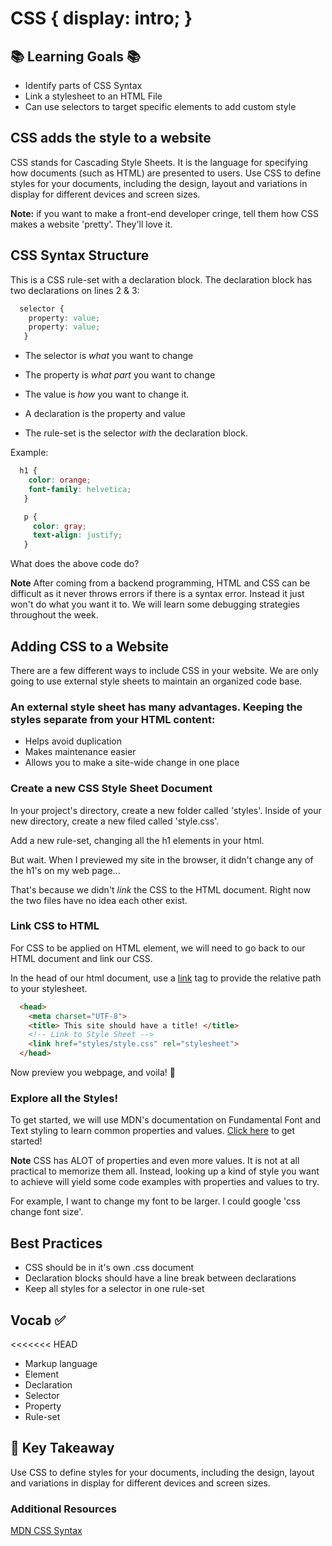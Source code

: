 # CSS {  display: intro; }

## 📚 Learning Goals 📚
- Identify parts of CSS Syntax
- Link a stylesheet to an HTML File
- Can use selectors to target specific elements to add custom style

## CSS adds the style to a website

CSS stands for Cascading Style Sheets. It is the language for specifying how documents (such as HTML) are presented to users. Use CSS to define styles for your documents, including the design, layout and variations in display for different devices and screen sizes.


**Note:** if you want to make a front-end developer cringe, tell them how CSS makes a website 'pretty'. They'll love it.

## CSS Syntax Structure

This is a CSS rule-set with a declaration block. The declaration block has two declarations on lines 2 & 3:
```css
  selector {
    property: value;
    property: value;
   }
```
- The selector is *what* you want to change
- The property is *what part* you want to change
- The value is *how* you want to change it.

- A declaration is the property and value
- The rule-set is the selector *with* the declaration block.

Example:
```css
  h1 {
    color: orange;
    font-family: helvetica;
   }

   p {
     color: gray;
     text-align: justify;
   }
```
What does the above code do?

**Note** After coming from a backend programming, HTML and CSS can be difficult as it never throws errors if there is a syntax error. Instead it just won't do what you want it to. We will learn some debugging strategies throughout the week.

## Adding CSS to a Website
There are a few different ways to include CSS in your website. We are only going to use external style sheets to maintain an organized code base.

### An external style sheet has many advantages. Keeping the styles separate from your HTML content:
-  Helps avoid duplication
- Makes maintenance easier
- Allows you to make a site-wide change in one place

### Create a new CSS Style Sheet Document
In your project's directory, create a new folder called 'styles'. Inside of your new directory, create a new filed called 'style.css'.

Add a new rule-set, changing all the h1 elements in your html.

But wait. When I previewed my site in the browser, it didn't change any of the h1's on my web page...

That's because we didn't *link* the CSS to the HTML document. Right now the two files have no idea each other exist.

### Link CSS to HTML
For CSS to be applied on HTML element, we will need to go back to our HTML document and link our CSS.

In the head of our html document, use a [link](https://developer.mozilla.org/en-US/docs/Web/HTML/Element/link) tag to provide the relative path to your stylesheet.
```html
  <head>
    <meta charset="UTF-8">
    <title> This site should have a title! </title>
    <!-- Link to Style Sheet -->
    <link href="styles/style.css" rel="stylesheet">
  </head>
```

Now preview you webpage, and voila! 🎉

### Explore all the Styles!

To get started, we will use MDN's documentation on Fundamental Font and Text styling to learn common properties and values. [Click here](https://developer.mozilla.org/en-US/docs/Learn/CSS/Styling_text/Fundamentals) to get started!

**Note** CSS has ALOT of properties and even more values. It is not at all practical to memorize them all. Instead, looking up a kind of style you want to achieve will yield some code examples with properties and values to try.  

For example, I want to change my font to be larger. I could google 'css change font size'.


## Best Practices
- CSS should be in it's own .css document
- Declaration blocks should have a line break between declarations
- Keep all styles for a selector in one rule-set


## Vocab ✅
<<<<<<< HEAD
- Markup language
- Element
- Declaration
- Selector
- Property
- Rule-set

## 🔑 Key Takeaway
Use CSS to define styles for your documents, including the design, layout and variations in display for different devices and screen sizes.

### Additional Resources
[MDN CSS Syntax](https://developer.mozilla.org/en-US/docs/Web/CSS/Syntax)
